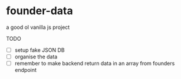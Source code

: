 # founder-data

a good ol vanilla js project

TODO

- [ ] setup fake JSON DB
- [ ] organise the data 
- [ ] remember to make backend return data in an array from founders endpoint